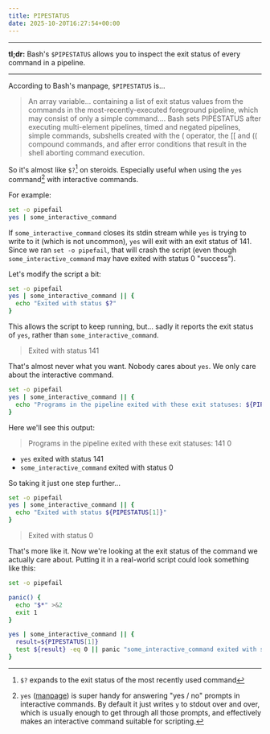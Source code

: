 ```yaml
---
title: PIPESTATUS
date: 2025-10-20T16:27:54+00:00
---
```


---

**tl;dr:** Bash's `$PIPESTATUS` allows you to inspect the exit status of every command
in a pipeline.

---

According to Bash's manpage, `$PIPESTATUS` is...

> An array variable... containing a list of exit status values from the commands in
> the most-recently-executed foreground pipeline, which may consist of only a simple
> command.... Bash sets PIPESTATUS after executing multi-element pipelines, timed and
> negated pipelines, simple commands, subshells created with the ( operator, the [[ and
> (( compound commands, and after error conditions that result in the shell aborting
> command execution.

So it's almost like `$?`[^1] on steroids. Especially useful when using the `yes`
command[^2] with interactive commands.

[^1]: `$?` expands to the exit status of the most recently used command
[^2]: `yes` ([manpage](https://man.archlinux.org/man/yes.1.en)) is super handy for
  answering "yes / no" prompts in interactive commands. By default it just writes `y`
  to stdout over and over, which is usually enough to get through all those prompts, and
  effectively makes an interactive command suitable for scripting.

For example:

```bash
set -o pipefail
yes | some_interactive_command
```

If `some_interactive_command` closes its stdin stream while `yes` is trying to write to
it (which is not uncommon), `yes` will exit with an exit status of 141. Since we ran
`set -o pipefail`, that will crash the script (even though `some_interactive_command`
may have exited with status 0 "success").

Let's modify the script a bit:

```bash
set -o pipefail
yes | some_interactive_command || {
  echo "Exited with status $?"
}
```

This allows the script to keep running, but... sadly it reports the exit status of
`yes`, rather than `some_interactive_command`.

> Exited with status 141

That's almost never what you want. Nobody cares about `yes`. We only care about the
interactive command.

```bash
set -o pipefail
yes | some_interactive_command || {
  echo "Programs in the pipeline exited with these exit statuses: ${PIPESTATUS[*]}"
}
```

Here we'll see this output:

> Programs in the pipeline exited with these exit statuses: 141 0

* `yes` exited with status 141
* `some_interactive_command` exited with status 0

So taking it just one step further...

```bash
set -o pipefail
yes | some_interactive_command || {
  echo "Exited with status ${PIPESTATUS[1]}"
}
```

> Exited with status 0

That's more like it. Now we're looking at the exit status of the command we actually
care about. Putting it in a real-world script could look something like this:

```bash
set -o pipefail

panic() {
  echo "$*" >&2
  exit 1
}

yes | some_interactive_command || {
  result=${PIPESTATUS[1]}
  test ${result} -eq 0 || panic "some_interactive_command exited with status ${result}"
}
```
